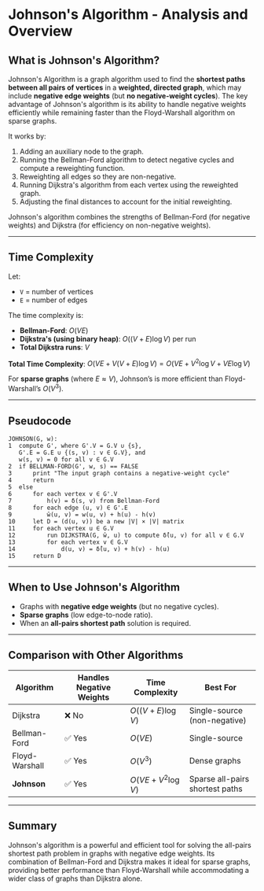 # Johnson's Algorithm - Analysis and Overview

## What is Johnson's Algorithm?

Johnson's Algorithm is a graph algorithm used to find the **shortest paths between all pairs of vertices** in a **weighted, directed graph**, which may include **negative edge weights** (but **no negative-weight cycles**). The key advantage of Johnson's algorithm is its ability to handle negative weights efficiently while remaining faster than the Floyd-Warshall algorithm on sparse graphs.

It works by:

1. Adding an auxiliary node to the graph.
2. Running the Bellman-Ford algorithm to detect negative cycles and compute a reweighting function.
3. Reweighting all edges so they are non-negative.
4. Running Dijkstra's algorithm from each vertex using the reweighted graph.
5. Adjusting the final distances to account for the initial reweighting.

Johnson's algorithm combines the strengths of Bellman-Ford (for negative weights) and Dijkstra (for efficiency on non-negative weights).

---

## Time Complexity

Let:

* `V` = number of vertices
* `E` = number of edges

The time complexity is:

* **Bellman-Ford**: $O(VE)$
* **Dijkstra's (using binary heap)**: $O((V + E) \log V)$ per run
* **Total Dijkstra runs**: $V$

**Total Time Complexity**:
$O(VE + V(V + E) \log V) = O(VE + V^2 \log V + VE \log V)$

For **sparse graphs** (where $E \approx V$), Johnson’s is more efficient than Floyd-Warshall’s $O(V^3)$.

---

## Pseudocode

```plaintext
JOHNSON(G, w):
1  compute G', where G'.V = G.V ∪ {s},
   G'.E = G.E ∪ {(s, v) : v ∈ G.V}, and
   w(s, v) = 0 for all v ∈ G.V
2  if BELLMAN-FORD(G', w, s) == FALSE
3      print "The input graph contains a negative-weight cycle"
4      return
5  else
6      for each vertex v ∈ G'.V
7          h(v) = δ(s, v) from Bellman-Ford
8      for each edge (u, v) ∈ G'.E
9          ŵ(u, v) = w(u, v) + h(u) - h(v)
10     let D = (d(u, v)) be a new |V| × |V| matrix
11     for each vertex u ∈ G.V
12         run DIJKSTRA(G, ŵ, u) to compute δ̂(u, v) for all v ∈ G.V
13         for each vertex v ∈ G.V
14             d(u, v) = δ̂(u, v) + h(v) - h(u)
15     return D
```

---

## When to Use Johnson's Algorithm

* Graphs with **negative edge weights** (but no negative cycles).
* **Sparse graphs** (low edge-to-node ratio).
* When an **all-pairs shortest path** solution is required.

---

## Comparison with Other Algorithms

| Algorithm      | Handles Negative Weights | Time Complexity      | Best For                        |
| -------------- | ------------------------ | -------------------- | ------------------------------- |
| Dijkstra       | ❌ No                     | $O((V + E) \log V)$  | Single-source (non-negative)    |
| Bellman-Ford   | ✅ Yes                    | $O(VE)$              | Single-source                   |
| Floyd-Warshall | ✅ Yes                    | $O(V^3)$             | Dense graphs                    |
| **Johnson**    | ✅ Yes                    | $O(VE + V^2 \log V)$ | Sparse all-pairs shortest paths |

---

## Summary

Johnson's algorithm is a powerful and efficient tool for solving the all-pairs shortest path problem in graphs with negative edge weights. Its combination of Bellman-Ford and Dijkstra makes it ideal for sparse graphs, providing better performance than Floyd-Warshall while accommodating a wider class of graphs than Dijkstra alone.
